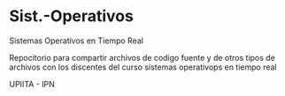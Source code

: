 # Sist.-Operativos
Sistemas Operativos en Tiempo Real

Repocitorio para compartir archivos de codigo fuente y de otros tipos de archivos 
con los discentes del curso sistemas operativops en tiempo real 

UPIITA - IPN
